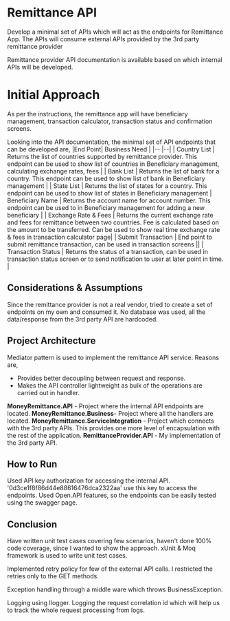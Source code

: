 # Remittance API

Develop a minimal set of APIs which will act as the endpoints for Remittance App. The APIs will consume external APIs provided by the 3rd party remittance provider 

Remittance provider API documentation is available based on which internal APIs will be developed.

# Initial Approach
As per the instructions, the remittance app will have beneficiary management, transaction calculator, transaction status and confirmation screens. 

Looking into the API documentation, the minimal set of API endpoints that can be developed are,
|End Point| Business Need  |
|-- |--|
| Country List | Returns the list of countries supported by remittance provider. This endpoint can be used to show list of countries in Beneficiary management, calculating exchange rates, fees  |
| Bank List | Returns the list of bank for a country. This endpoint can be used to show list of bank in Beneficiary management |
| State List | Returns the list of states for a country. This endpoint can be used to show list of states in Beneficiary management 
| Beneficiary Name | Returns the account name for account number. This endpoint can be used to in Beneficiary management for adding a new beneficiary |
| Exchange Rate & Fees | Returns the current exchange rate and fees for remittance between two countries. Fee is calculated based on the amount to be transferred. Can be used to show real time exchange rate & fees in transaction calculator page|
| Submit Transaction | End point to submit remittance transaction, can be used in transaction screens ||
| Transaction Status | Returns the status of a transaction, can be used in transaction status screen or to send notification to user at later point in time. |

## Considerations & Assumptions
 Since the remittance provider is not a real vendor, tried to create a set of endpoints on my own and consumed it. 
 No database was used, all the data/response from the 3rd party API are hardcoded.

## Project Architecture

Mediator pattern is used to implement the remittance API service. Reasons are,

 - Provides better decoupling between request and response. 
 - Makes the API controller lightweight as bulk of the operations are carried out
   in handler.

**MoneyRemittance.API** - Project where the internal API endpoints are located.
**MoneyRemittance.Business**- Project where all the handlers are located.
**MoneyRemittance.ServiceIntegration** - Project which connects with the 3rd party APIs. This provides one more level of encapsulation with the rest of the application. 
**RemittanceProvider.API** - My implementation of the 3rd party API.

## How to Run

Used API key authorization for accessing the internal API. '0d3ce1f8f86d44e88616476dca2322aa' use this key to access the endpoints. 
Used Open.API features, so the endpoints can be easily tested using the swagger page.

## Conclusion

Have written unit test cases covering few scenarios, haven't done 100% code coverage, since I wanted to show the approach. xUnit & Moq framework is used to write unit test cases.

Implemented retry policy for few of the external API calls. I restricted the retries only to the GET methods.

Exception handling through a middle ware which throws BusinessException.

Logging using Ilogger. Logging the request correlation id which will help us to track the whole request processing from logs.
